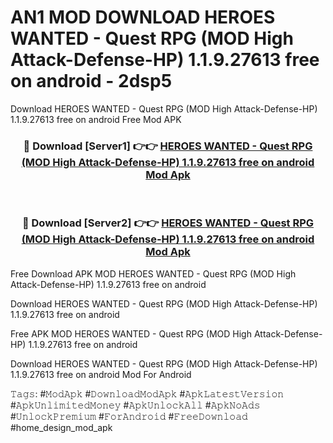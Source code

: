 # AN1 MOD DOWNLOAD HEROES WANTED  - Quest RPG (MOD High Attack-Defense-HP) 1.1.9.27613 free on android - 2dsp5
Download HEROES WANTED  - Quest RPG (MOD High Attack-Defense-HP) 1.1.9.27613 free on android Free Mod APK

<div align="center">
<h3>🔴 Download [Server1] 👉👉 <a href="https://apk-comot.site?title=HEROES_WANTED__-_Quest_RPG_(MOD_High_Attack-Defense-HP)_1.1.9.27613_free_on_android">HEROES WANTED  - Quest RPG (MOD High Attack-Defense-HP) 1.1.9.27613 free on android Mod Apk</a></h3><br>

<h3>🔴 Download [Server2] 👉👉 <a href="https://apk-comot.site?title=HEROES_WANTED__-_Quest_RPG_(MOD_High_Attack-Defense-HP)_1.1.9.27613_free_on_android">HEROES WANTED  - Quest RPG (MOD High Attack-Defense-HP) 1.1.9.27613 free on android Mod Apk</a></h3>
</div>


Free Download APK MOD HEROES WANTED  - Quest RPG (MOD High Attack-Defense-HP) 1.1.9.27613 free on android

Download HEROES WANTED  - Quest RPG (MOD High Attack-Defense-HP) 1.1.9.27613 free on android 

Free APK MOD HEROES WANTED  - Quest RPG (MOD High Attack-Defense-HP) 1.1.9.27613 free on android 

Download HEROES WANTED  - Quest RPG (MOD High Attack-Defense-HP) 1.1.9.27613 free on android Mod For Android

𝚃𝚊𝚐𝚜: #𝙼𝚘𝚍𝙰𝚙𝚔 #𝙳𝚘𝚠𝚗𝚕𝚘𝚊𝚍𝙼𝚘𝚍𝙰𝚙𝚔 #𝙰𝚙𝚔𝙻𝚊𝚝𝚎𝚜𝚝𝚅𝚎𝚛𝚜𝚒𝚘𝚗 #𝙰𝚙𝚔𝚄𝚗𝚕𝚒𝚖𝚒𝚝𝚎𝚍𝙼𝚘𝚗𝚎𝚢 #𝙰𝚙𝚔𝚄𝚗𝚕𝚘𝚌𝚔𝙰𝚕𝚕 #𝙰𝚙𝚔𝙽𝚘𝙰𝚍𝚜 #𝚄𝚗𝚕𝚘𝚌𝚔𝙿𝚛𝚎𝚖𝚒𝚞𝚖 #𝙵𝚘𝚛𝙰𝚗𝚍𝚛𝚘𝚒𝚍 #𝙵𝚛𝚎𝚎𝙳𝚘𝚠𝚗𝚕𝚘𝚊𝚍 #home_design_mod_apk